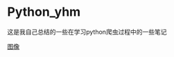 # Python_yhm
这是我自己总结的一些在学习python爬虫过程中的一些笔记

[图像](https://github.com/Yan-huimin/Image/blob/main/Py%E5%9B%BE%E7%89%87.webp)
